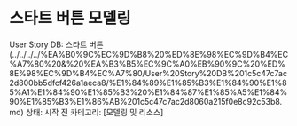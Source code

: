 # 스타트 버튼 모델링

User Story DB: 스타트 버튼  (../../../../%EA%B0%9C%EC%9D%B8%20%ED%8E%98%EC%9D%B4%EC%A7%80%20&%20%EA%B3%B5%EC%9C%A0%EB%90%9C%20%ED%8E%98%EC%9D%B4%EC%A7%80/User%20Story%20DB%201c5c47c7ac2d800bb5dfcf426a1aeca8/%E1%84%89%E1%85%B3%E1%84%90%E1%85%A1%E1%84%90%E1%85%B3%20%E1%84%87%E1%85%A5%E1%84%90%E1%85%B3%E1%86%AB%201c5c47c7ac2d8060a215f0e8c92c53b8.md)
상태: 시작 전
카테고리: [모델링 및 리소스]